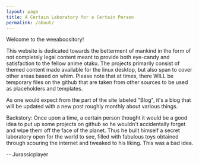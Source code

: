 ```yaml
---
layout: page
title: A Certain Laboratory for a Certain Person
permalink: /about/
---
```

Welcome to the weeaboository! 

This website is dedicated towards the betterment of mankind in the form of not completely legal content meant to provide both eye-candy and satisfaction to the fellow anime otaku. The projects primarily consist of themed content made available for the linux desktop, but also span to cover other areas based on whim. Please note that at times, there WILL be temporary files on the github that are taken from other sources to be used as placeholders and templates.

As one would expect from the part of the site labeled "Blog", it's a blog that will be updated with a new post roughly monthly about various things.

Backstory: 
Once upon a time, a certain person thought it would be a good idea to put up some projects on github so he wouldn't accidentally forget and wipe them off the face of the planet. Thus he built himself a secret laboratory open for the world to see, filled with fabulous toys obtained through scouring the internet and tweaked to his liking. This was a bad idea.

-- Jurassicplayer
